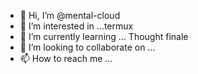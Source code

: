 - 👋 Hi, I’m @mental-cloud
- 👀 I’m interested in ...termux
- 🌱 I’m currently learning ... Thought finale
- 💞️ I’m looking to collaborate on ...
- 📫 How to reach me ...

<!---
mental-cloud/mental-cloud is a ✨ special ✨ repository because its `README.md` (this file) appears on your GitHub profile.
You can click the Preview link to take a look at your changes.
--->
